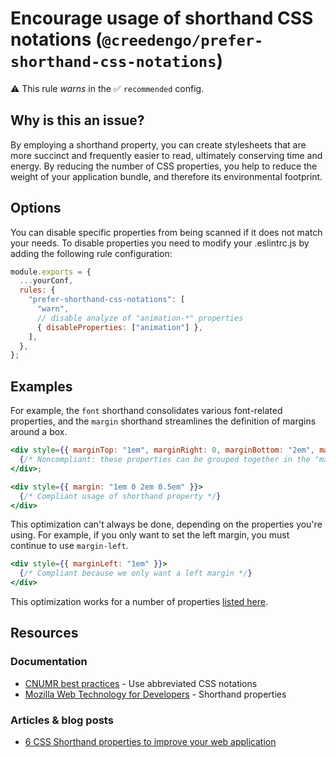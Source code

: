 # Encourage usage of shorthand CSS notations (`@creedengo/prefer-shorthand-css-notations`)

⚠️ This rule _warns_ in the ✅ `recommended` config.

<!-- end auto-generated rule header -->

## Why is this an issue?

By employing a shorthand property, you can create stylesheets that are more succinct and frequently easier to read,
ultimately conserving time and energy.
By reducing the number of CSS properties, you help to reduce the weight of your application bundle, and therefore its
environmental footprint.

## Options

You can disable specific properties from being scanned if it does not match your needs.
To disable properties you need to modify your .eslintrc.js by adding the following rule configuration:

```js
module.exports = {
  ...yourConf,
  rules: {
    "prefer-shorthand-css-notations": [
      "warn",
      // disable analyze of "animation-*" properties
      { disableProperties: ["animation"] },
    ],
  },
};
```

## Examples

For example, the `font` shorthand consolidates various font-related properties, and the `margin` shorthand streamlines
the definition of margins around a box.

```jsx
<div style={{ marginTop: "1em", marginRight: 0, marginBottom: "2em", marginLeft: "0.5em" }}>
  {/* Noncompliant: these properties can be grouped together in the "margin" property */}
</div>;
```

```jsx
<div style={{ margin: "1em 0 2em 0.5em" }}>
  {/* Compliant usage of shorthand property */}
</div>
```

This optimization can't always be done, depending on the properties you're using.
For example, if you only want to set the left margin, you must continue to use `margin-left`.

```jsx
<div style={{ marginLeft: "1em" }}>
  {/* Compliant because we only want a left margin */}
</div>
```

This optimization works for a number of
properties [listed here](https://developer.mozilla.org/en-US/docs/Web/CSS/Shorthand_properties#see_also).

## Resources

### Documentation

- [CNUMR best practices](https://github.com/cnumr/best-practices/blob/fc5a1f865bafb196e4775cce8835393751d40ed8/chapters/BP_026_en.md) -
  Use abbreviated CSS notations
- [Mozilla Web Technology for Developers](https://developer.mozilla.org/en-US/docs/Web/CSS/Shorthand_properties) -
  Shorthand properties

### Articles & blog posts

- [6 CSS Shorthand properties to improve your web application](https://dev.to/cscarpitta/6-css-shorthand-properties-to-improve-your-web-application-2dbj)
